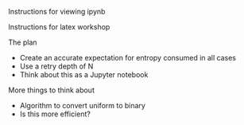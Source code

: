 Instructions for viewing ipynb

Instructions for latex workshop



The plan
- Create an accurate expectation for entropy consumed in all cases
- Use a retry depth of N
- Think about this as a Jupyter notebook

More things to think about
- Algorithm to convert uniform to binary
- Is this more efficient?

